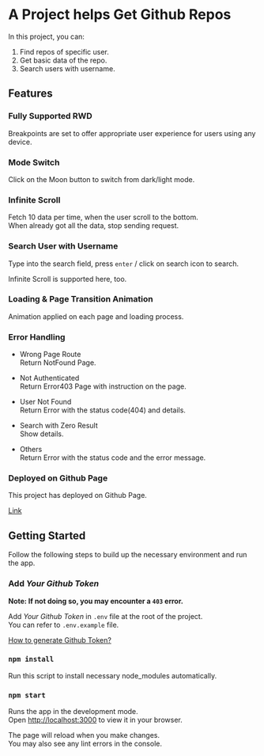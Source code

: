# A Project helps Get Github Repos

In this project, you can:

1. Find repos of specific user.
1. Get basic data of the repo.
1. Search users with username.

## Features

### Fully Supported RWD

Breakpoints are set to offer appropriate user experience for users using any device.

### Mode Switch

Click on the Moon button to switch from dark/light mode.

### Infinite Scroll

Fetch 10 data per time, when the user scroll to the bottom.\
When already got all the data, stop sending request.

### Search User with Username

Type into the search field, press `enter` / click on search icon to search.

Infinite Scroll is supported here, too.

### Loading & Page Transition Animation

Animation applied on each page and loading process.

### Error Handling

* Wrong Page Route\
Return NotFound Page.

* Not Authenticated\
Return Error403 Page with instruction on the page.

* User Not Found\
Return Error with the status code(404) and details.

* Search with Zero Result\
Show details.

* Others\
Return Error with the status code and the error message.

### Deployed on Github Page

This project has deployed on Github Page.

[Link](https://hcy71.github.io/repo-finder)

## Getting Started

Follow the following steps to build up the necessary environment and run the app.

### Add *Your Github Token*

**Note: If not doing so, you may encounter a `403` error.**

Add *Your Github Token* in `.env` file at the root of the project.\
You can refer to `.env.example` file.

[How to generate Github Token?](https://docs.github.com/en/authentication/keeping-your-account-and-data-secure/creating-a-personal-access-token)

### `npm install`

Run this script to install necessary node_modules automatically.

### `npm start`

Runs the app in the development mode.\
Open [http://localhost:3000](http://localhost:3000) to view it in your browser.

The page will reload when you make changes.\
You may also see any lint errors in the console.
